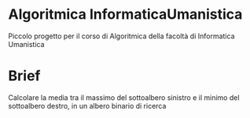 # Algoritmica InformaticaUmanistica
Piccolo progetto per il corso di Algoritmica della facoltà di Informatica Umanistica

# Brief
Calcolare la media tra il massimo del sottoalbero sinistro e il minimo del sottoalbero destro, in un albero binario di ricerca
